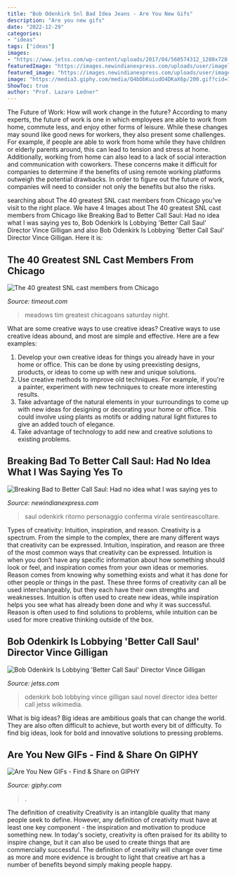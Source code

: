 ```yaml
---
title: "Bob Odenkirk Snl Bad Idea Jeans - Are You New Gifs"
description: "Are you new gifs"
date: "2022-12-29"
categories:
- "ideas"
tags: ["ideas"]
images:
- "https://www.jetss.com/wp-content/uploads/2017/04/560574312_1280x720.jpg"
featuredImage: "https://images.newindianexpress.com/uploads/user/imagelibrary/2018/9/20/w600X300/bob.jpg"
featured_image: "https://images.newindianexpress.com/uploads/user/imagelibrary/2018/9/20/w600X300/bob.jpg"
image: "https://media3.giphy.com/media/Q4bDbKuiudO4DKaX6p/200.gif?cid=790b7611fo5uw4s5g4vk7hpuv9uqxz5p9iucz7fdxojdss23&amp;rid=200.gif&amp;ct=g"
ShowToc: true
author: "Prof. Lazaro Ledner"
---
```



The Future of Work: How will work change in the future?
According to many experts, the future of work is one in which employees are able to work from home, commute less, and enjoy other forms of leisure. While these changes may sound like good news for workers, they also present some challenges. For example, if people are able to work from home while they have children or elderly parents around, this can lead to tension and stress at home. Additionally, working from home can also lead to a lack of social interaction and communication with coworkers. These concerns make it difficult for companies to determine if the benefits of using remote working platforms outweigh the potential drawbacks. In order to figure out the future of work, companies will need to consider not only the benefits but also the risks.

	

		
searching about The 40 greatest SNL cast members from Chicago you've visit to the right place. We have 4 Images about The 40 greatest SNL cast members from Chicago like Breaking Bad to Better Call Saul: Had no idea what I was saying yes to, Bob Odenkirk Is Lobbying &#039;Better Call Saul&#039; Director Vince Gilligan and also Bob Odenkirk Is Lobbying &#039;Better Call Saul&#039; Director Vince Gilligan. Here it is:
		
    
## The 40 Greatest SNL Cast Members From Chicago

<img loading=lazy src="http://media.timeout.com/images/102042025/image.jpg" onerror="this.onerror=null;this.src='https://tse1.mm.bing.net/th?id=OIP.90EnQFdbCX5BtTZyBwACOgHaE8&amp;pid=15.1';" alt="The 40 greatest SNL cast members from Chicago">

_Source: timeout.com_

>meadows tim greatest chicagoans saturday night. 

	

What are some creative ways to use creative ideas?
Creative ways to use creative ideas abound, and most are simple and effective. Here are a few examples: 
1. Develop your own creative ideas for things you already have in your home or office. This can be done by using preexisting designs, products, or ideas to come up with new and unique solutions. 
2. Use creative methods to improve old techniques. For example, if you're a painter, experiment with new techniques to create more interesting results. 
3. Take advantage of the natural elements in your surroundings to come up with new ideas for designing or decorating your home or office. This could involve using plants as motifs or adding natural light fixtures to give an added touch of elegance. 
4. Take advantage of technology to add new and creative solutions to existing problems.

    
## Breaking Bad To Better Call Saul: Had No Idea What I Was Saying Yes To

<img loading=lazy src="https://images.newindianexpress.com/uploads/user/imagelibrary/2018/9/20/w600X300/bob.jpg" onerror="this.onerror=null;this.src='https://tse1.mm.bing.net/th?id=OIP.5mf_Ywdd4GQynSamq7C8bQHaDt&amp;pid=15.1';" alt="Breaking Bad to Better Call Saul: Had no idea what I was saying yes to">

_Source: newindianexpress.com_

>saul odenkirk ritorno personaggio conferma virale sentireascoltare. 

	

Types of creativity: Intuition, inspiration, and reason.
Creativity is a spectrum. From the simple to the complex, there are many different ways that creativity can be expressed. Intuition, inspiration, and reason are three of the most common ways that creativity can be expressed. Intuition is when you don’t have any specific information about how something should look or feel, and inspiration comes from your own ideas or memories. Reason comes from knowing why something exists and what it has done for other people or things in the past. These three forms of creativity can all be used interchangeably, but they each have their own strengths and weaknesses. Intuition is often used to create new ideas, while inspiration helps you see what has already been done and why it was successful. Reason is often used to find solutions to problems, while intuition can be used for more creative thinking outside of the box.

    
## Bob Odenkirk Is Lobbying &#039;Better Call Saul&#039; Director Vince Gilligan

<img loading=lazy src="https://www.jetss.com/wp-content/uploads/2017/04/560574312_1280x720.jpg" onerror="this.onerror=null;this.src='https://tse3.mm.bing.net/th?id=OIP.lWyMcr7xR5NZZPwQl76gAgHaEK&amp;pid=15.1';" alt="Bob Odenkirk Is Lobbying &#039;Better Call Saul&#039; Director Vince Gilligan">

_Source: jetss.com_

>odenkirk bob lobbying vince gilligan saul novel director idea better call jetss wikimedia. 

	

What is big ideas?
Big ideas are ambitious goals that can change the world. They are also often difficult to achieve, but worth every bit of difficulty. To find big ideas, look for bold and innovative solutions to pressing problems.

    
## Are You New GIFs - Find &amp; Share On GIPHY

<img loading=lazy src="https://media3.giphy.com/media/Q4bDbKuiudO4DKaX6p/200.gif?cid=790b7611fo5uw4s5g4vk7hpuv9uqxz5p9iucz7fdxojdss23&amp;rid=200.gif&amp;ct=g" onerror="this.onerror=null;this.src='https://tse2.mm.bing.net/th?id=OIP.QdGyLui_lAgDCPUIiGxEBwAAAA&amp;pid=15.1';" alt="Are You New GIFs - Find &amp; Share on GIPHY">

_Source: giphy.com_

>. 

	

The definition of creativity
Creativity is an intangible quality that many people seek to define. However, any definition of creativity must have at least one key component - the inspiration and motivation to produce something new. In today's society, creativity is often praised for its ability to inspire change, but it can also be used to create things that are commercially successful. The definition of creativity will change over time as more and more evidence is brought to light that creative art has a number of benefits beyond simply making people happy.

